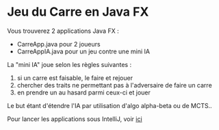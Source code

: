 # Jeu du Carre en Java FX

Vous trouverez 2 applications Java FX : 
- CarreApp.java pour 2 joueurs
- CarreAppIA.java pour un jeu contre une mini IA

La "mini IA" joue selon les règles suivantes : 
1. si un carre est faisable, le faire et rejouer
2. chercher des traits ne permettant pas à l'adversaire de faire un carre
3. en prendre un au hasard parmi ceux-ci et jouer

Le but étant d'étendre l'IA par utilisation d'algo alpha-beta ou de MCTS..

Pour lancer les applications sous IntelliJ, voir [ici](https://stackoverflow.com/questions/52467561/intellij-cant-recognize-javafx-11-with-openjdk-11)

